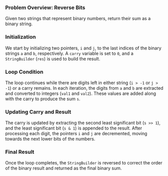 ### Problem Overview: Reverse Bits
Given two strings that represent binary numbers, return their sum as a binary string.

### Initialization

We start by initializing two pointers, `i` and `j`, to the last indices of the binary strings `a` and `b`, respectively. A `carry` variable is set to `0`, and a `StringBuilder` (`res`) is used to build the result.

### Loop Condition

The loop continues while there are digits left in either string (`i > -1` or `j > -1`) or a carry remains. In each iteration, the digits from `a` and `b` are extracted and converted to integers (`val1` and `val2`). These values are added along with the carry to produce the sum `s`.

### Updating Carry and Result

The carry is updated by extracting the second least significant bit (`s >> 1`), and the least significant bit (`s & 1`) is appended to the result. After processing each digit, the pointers `i` and `j` are decremented, moving towards the next lower bits of the numbers.

### Final Result

Once the loop completes, the `StringBuilder` is reversed to correct the order of the binary result and returned as the final binary sum.
